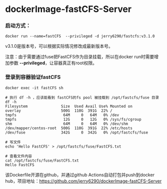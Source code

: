 # dockerImage-fastCFS-Server

### 启动方式：

```
docker run --name=fastCFS  --privileged -d jerry6290/fastcfs:v3.1.0
```

v3.1.0是版本号，可以根据实际情况修改成最新版本号。

注意：由于需要通过fuse把FastCFS作为目录挂载，所以在docker run时需要增加参数 **--privileged**，让容器真正有root权限。

### 登录到容器验证fastCFS

  ```
docker exec -it fastCFS sh

# 执行 df -h ，应该能看到 fastCFS的fs pool 被挂载到 /opt/fastcfs/fuse 目录
df -h
Filesystem               Size  Used Avail Use% Mounted on
overlay                  500G  110G  391G  22% /
tmpfs                     64M     0   64M   0% /dev
tmpfs                     12G     0   12G   0% /sys/fs/cgroup
shm                       64M     0   64M   0% /dev/shm
/dev/mapper/centos-root  500G  110G  391G  22% /etc/hosts
/dev/fuse                342G     0  342G   0% /opt/fastcfs/fuse

# 写文件
echo 'Hello FastCFS' > /opt/fastcfs/fuse/FastCFS.txt

# 查看文件内容
cat /opt/fastcfs/fuse/FastCFS.txt
Hello FastCFS

```

该Dockerfile开源在github，并通过github Actions自动打包并push到docker hub，项目地址：https://github.com/jerry6290/dockerImage-fastCFS-Server
